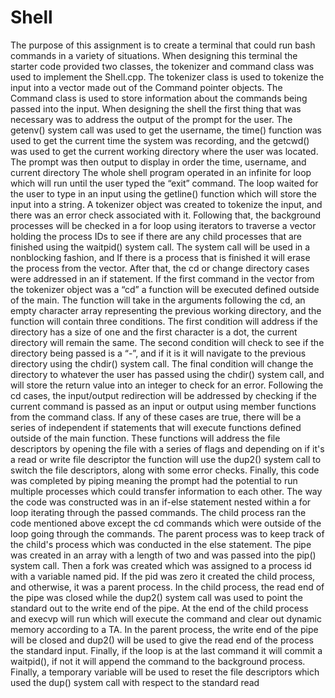 # Shell

  The purpose of this assignment is to create a terminal that could run bash commands in
a variety of situations. When designing this terminal the starter code provided two classes, the
tokenizer and command class was used to implement the Shell.cpp. The tokenizer class is
used to tokenize the input into a vector made out of the Command pointer objects. The
Command class is used to store information about the commands being passed into the input.
When designing the shell the first thing that was necessary was to address the output of
the prompt for the user. The getenv() system call was used to get the username, the time()
function was used to get the current time the system was recording, and the getcwd() was used
to get the current working directory where the user was located. The prompt was then output to
display in order the time, username, and current directory 
The whole shell program operated in an infinite for loop which will run until the user
typed the “exit” command. The loop waited for the user to type in an input using the getline()
function which will store the input into a string. A tokenizer object was created to tokenize the
input, and there was an error check associated with it. Following that, the background
processes will be checked in a for loop using iterators to traverse a vector holding the process
IDs to see if there are any child processes that are finished using the waitpid() system call. The
system call will be used in a nonblocking fashion, and If there is a process that is finished it will
erase the process from the vector.
After that, the cd or change directory cases were addressed in an if statement. If the first
command in the vector from the tokenizer object was a “cd” a function will be executed defined
outside of the main. The function will take in the arguments following the cd, an empty character
array representing the previous working directory, and the function will contain three conditions.
The first condition will address if the directory has a size of one and the first character is a dot,
the current directory will remain the same. The second condition will check to see if the directory
being passed is a “-”, and if it is it will navigate to the previous directory using the chdir() system
call. The final condition will change the directory to whatever the user has passed using the
chdir() system call, and will store the return value into an integer to check for an error.
Following the cd cases, the input/output redirection will be addressed by checking if the
current command is passed as an input or output using member functions from the command
class. If any of these cases are true, there will be a series of independent if statements that will
execute functions defined outside of the main function. These functions will address the file
descriptors by opening the file with a series of flags and depending on if it's a read or write file
descriptor the function will use the dup2() system call to switch the file descriptors, along with
some error checks.
Finally, this code was completed by piping meaning the prompt had the potential to run
multiple processes which could transfer information to each other. The way the code was
constructed was in an if-else statement nested within a for loop iterating through the passed
commands. The child process ran the code mentioned above except the cd commands which
were outside of the loop going through the commands. The parent process was to keep track of
the child's process which was conducted in the else statement. The pipe was created in an
array with a length of two and was passed into the pip() system call. Then a fork was created
which was assigned to a process id with a variable named pid. If the pid was zero it created the
child process, and otherwise, it was a parent process. In the child process, the read end of the
pipe was closed while the dup2() system call was used to point the standard out to the write end
of the pipe. At the end of the child process and execvp will run which will execute the command
and clear out dynamic memory according to a TA. In the parent process, the write end of the
pipe will be closed and dup2() will be used to give the read end of the process the standard
input. Finally, if the loop is at the last command it will commit a waitpid(), if not it will append the
command to the background process. Finally, a temporary variable will be used to reset the file
descriptors which used the dup() system call with respect to the standard read
